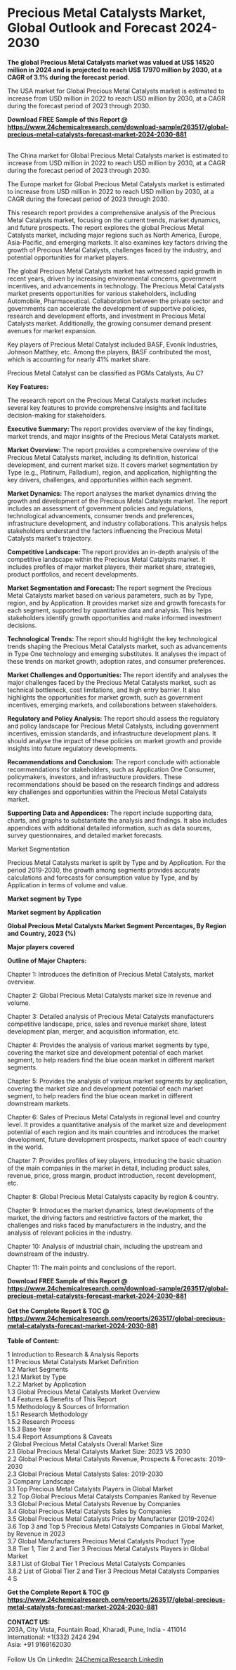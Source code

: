 <h1>Precious Metal Catalysts Market, Global Outlook and Forecast 2024-2030</h1><p><strong>The global Precious Metal Catalysts market was valued at US$ 14520 million in 2024 and is projected to reach US$ 17970 million by 2030, at a CAGR of 3.1% during the forecast period.</strong></p><p>
</p><p>The USA market for Global Precious Metal Catalysts market is estimated to increase from USD million in 2022 to reach USD million by 2030, at a CAGR during the forecast period of 2023 through 2030.</p><div><b>Download FREE Sample of this Report @ 
            <a href="https://www.24chemicalresearch.com/download-sample/263517/global-precious-metal-catalysts-forecast-market-2024-2030-881">
            https://www.24chemicalresearch.com/download-sample/263517/global-precious-metal-catalysts-forecast-market-2024-2030-881</a></b></div><br><p>
</p><p>The China market for Global Precious Metal Catalysts market is estimated to increase from USD million in 2022 to reach USD million by 2030, at a CAGR during the forecast period of 2023 through 2030.</p><p>
</p><p>The Europe market for Global Precious Metal Catalysts market is estimated to increase from USD million in 2022 to reach USD million by 2030, at a CAGR during the forecast period of 2023 through 2030.</p><p>
</p><p>This research report provides a comprehensive analysis of the Precious Metal Catalysts market, focusing on the current trends, market dynamics, and future prospects. The report explores the global Precious Metal Catalysts market, including major regions such as North America, Europe, Asia-Pacific, and emerging markets. It also examines key factors driving the growth of Precious Metal Catalysts, challenges faced by the industry, and potential opportunities for market players.</p><p>
The global Precious Metal Catalysts market has witnessed rapid growth in recent years, driven by increasing environmental concerns, government incentives, and advancements in technology. The Precious Metal Catalysts market presents opportunities for various stakeholders, including Automobile, Pharmaceutical. Collaboration between the private sector and governments can accelerate the development of supportive policies, research and development efforts, and investment in Precious Metal Catalysts market. Additionally, the growing consumer demand present avenues for market expansion.</p><p>
Key players of Precious Metal Catalyst included BASF, Evonik Industries, Johnson Matthey, etc. Among the players, BASF contributed the most, which is accounting for nearly 41% market share.</p><p>
Precious Metal Catalyst can be classified as PGMs Catalysts, Au C?</p><p>
<strong>Key Features:</strong></p><p>
The research report on the Precious Metal Catalysts market includes several key features to provide comprehensive insights and facilitate decision-making for stakeholders.</p><p>
<strong>Executive Summary: </strong>The report provides overview of the key findings, market trends, and major insights of the Precious Metal Catalysts market.</p><p>
<strong>Market Overview:</strong> The report provides a comprehensive overview of the Precious Metal Catalysts market, including its definition, historical development, and current market size. It covers market segmentation by Type (e.g., Platinum, Palladium), region, and application, highlighting the key drivers, challenges, and opportunities within each segment.</p><p>
<strong>Market Dynamics: </strong>The report analyses the market dynamics driving the growth and development of the Precious Metal Catalysts market. The report includes an assessment of government policies and regulations, technological advancements, consumer trends and preferences, infrastructure development, and industry collaborations. This analysis helps stakeholders understand the factors influencing the Precious Metal Catalysts market's trajectory.</p><p>
<strong>Competitive Landscape:</strong> The report provides an in-depth analysis of the competitive landscape within the Precious Metal Catalysts market. It includes profiles of major market players, their market share, strategies, product portfolios, and recent developments.</p><p>
<strong>Market Segmentation and Forecast: </strong>The report segment the Precious Metal Catalysts market based on various parameters, such as by Type, region, and by Application. It provides market size and growth forecasts for each segment, supported by quantitative data and analysis. This helps stakeholders identify growth opportunities and make informed investment decisions.</p><p>
<strong>Technological Trends: </strong>The report should highlight the key technological trends shaping the Precious Metal Catalysts market, such as advancements in Type One technology and emerging substitutes. It analyses the impact of these trends on market growth, adoption rates, and consumer preferences.</p><p>
<strong>Market Challenges and Opportunities: </strong>The report identify and analyses the major challenges faced by the Precious Metal Catalysts market, such as technical bottleneck, cost limitations, and high entry barrier. It also highlights the opportunities for market growth, such as government incentives, emerging markets, and collaborations between stakeholders.</p><p>
<strong>Regulatory and Policy Analysis: </strong>The report should assess the regulatory and policy landscape for Precious Metal Catalysts, including government incentives, emission standards, and infrastructure development plans. It should analyse the impact of these policies on market growth and provide insights into future regulatory developments.</p><p>
<strong>Recommendations and Conclusion: </strong>The report conclude with actionable recommendations for stakeholders, such as Application One Consumer, policymakers, investors, and infrastructure providers. These recommendations should be based on the research findings and address key challenges and opportunities within the Precious Metal Catalysts market.</p><p>
<strong>Supporting Data and Appendices:</strong> The report include supporting data, charts, and graphs to substantiate the analysis and findings. It also includes appendices with additional detailed information, such as data sources, survey questionnaires, and detailed market forecasts.</p><p>
Market Segmentation</p><p>
Precious Metal Catalysts market is split by Type and by Application. For the period 2019-2030, the growth among segments provides accurate calculations and forecasts for consumption value by Type, and by Application in terms of volume and value.</p><p>
<strong>Market segment by Type</strong></p><p>
</p><p>
</p><p><strong>Market segment by Application</strong></p><p>
</p><p>
</p><p><strong>Global Precious Metal Catalysts Market Segment Percentages, By Region and Country, 2023 (%)</strong></p><p>
</p><p>
</p><p></p><p>
</p><p><strong>Major players covered</strong></p><p>
</p><p>
</p><p><strong>Outline of Major Chapters:</strong></p><p>
Chapter 1: Introduces the definition of Precious Metal Catalysts, market overview.</p><p>
Chapter 2: Global Precious Metal Catalysts market size in revenue and volume.</p><p>
Chapter 3: Detailed analysis of Precious Metal Catalysts manufacturers competitive landscape, price, sales and revenue market share, latest development plan, merger, and acquisition information, etc.</p><p>
Chapter 4: Provides the analysis of various market segments by type, covering the market size and development potential of each market segment, to help readers find the blue ocean market in different market segments.</p><p>
Chapter 5: Provides the analysis of various market segments by application, covering the market size and development potential of each market segment, to help readers find the blue ocean market in different downstream markets.</p><p>
Chapter 6: Sales of Precious Metal Catalysts in regional level and country level. It provides a quantitative analysis of the market size and development potential of each region and its main countries and introduces the market development, future development prospects, market space of each country in the world.</p><p>
Chapter 7: Provides profiles of key players, introducing the basic situation of the main companies in the market in detail, including product sales, revenue, price, gross margin, product introduction, recent development, etc.</p><p>
Chapter 8: Global Precious Metal Catalysts capacity by region &amp; country.</p><p>
Chapter 9: Introduces the market dynamics, latest developments of the market, the driving factors and restrictive factors of the market, the challenges and risks faced by manufacturers in the industry, and the analysis of relevant policies in the industry.</p><p>
Chapter 10: Analysis of industrial chain, including the upstream and downstream of the industry.</p><p>
Chapter 11: The main points and conclusions of the report.</p><div><b>Download FREE Sample of this Report @ 
            <a href="https://www.24chemicalresearch.com/download-sample/263517/global-precious-metal-catalysts-forecast-market-2024-2030-881">
            https://www.24chemicalresearch.com/download-sample/263517/global-precious-metal-catalysts-forecast-market-2024-2030-881</a></b></div><br><div><b>Get the Complete Report & TOC @ 
            <a href="https://www.24chemicalresearch.com/reports/263517/global-precious-metal-catalysts-forecast-market-2024-2030-881">
            https://www.24chemicalresearch.com/reports/263517/global-precious-metal-catalysts-forecast-market-2024-2030-881</a></b></div><br>
            <b>Table of Content:</b><p>1 Introduction to Research & Analysis Reports<br />
    1.1 Precious Metal Catalysts Market Definition<br />
    1.2 Market Segments<br />
        1.2.1 Market by Type<br />
        1.2.2 Market by Application<br />
    1.3 Global Precious Metal Catalysts Market Overview<br />
    1.4 Features & Benefits of This Report<br />
    1.5 Methodology & Sources of Information<br />
        1.5.1 Research Methodology<br />
        1.5.2 Research Process<br />
        1.5.3 Base Year<br />
        1.5.4 Report Assumptions & Caveats<br />
2 Global Precious Metal Catalysts Overall Market Size<br />
    2.1 Global Precious Metal Catalysts Market Size: 2023 VS 2030<br />
    2.2 Global Precious Metal Catalysts Revenue, Prospects & Forecasts: 2019-2030<br />
    2.3 Global Precious Metal Catalysts Sales: 2019-2030<br />
3 Company Landscape<br />
    3.1 Top Precious Metal Catalysts Players in Global Market<br />
    3.2 Top Global Precious Metal Catalysts Companies Ranked by Revenue<br />
    3.3 Global Precious Metal Catalysts Revenue by Companies<br />
    3.4 Global Precious Metal Catalysts Sales by Companies<br />
    3.5 Global Precious Metal Catalysts Price by Manufacturer (2019-2024)<br />
    3.6 Top 3 and Top 5 Precious Metal Catalysts Companies in Global Market, by Revenue in 2023<br />
    3.7 Global Manufacturers Precious Metal Catalysts Product Type<br />
    3.8 Tier 1, Tier 2 and Tier 3 Precious Metal Catalysts Players in Global Market<br />
        3.8.1 List of Global Tier 1 Precious Metal Catalysts Companies<br />
        3.8.2 List of Global Tier 2 and Tier 3 Precious Metal Catalysts Companies<br />
4 S</p><div><b>Get the Complete Report & TOC @ 
            <a href="https://www.24chemicalresearch.com/reports/263517/global-precious-metal-catalysts-forecast-market-2024-2030-881">
            https://www.24chemicalresearch.com/reports/263517/global-precious-metal-catalysts-forecast-market-2024-2030-881</a></b></div><br><b>CONTACT US:</b><br>
            203A, City Vista, Fountain Road, Kharadi, Pune, India - 411014<br>
            International: +1(332) 2424 294<br>
            Asia: +91 9169162030 <br><br>
            Follow Us On LinkedIn: <a href="https://www.linkedin.com/company/24chemicalresearch/">24ChemicalResearch LinkedIn</a>